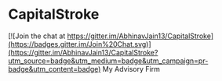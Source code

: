 # CapitalStroke

[![Join the chat at https://gitter.im/AbhinavJain13/CapitalStroke](https://badges.gitter.im/Join%20Chat.svg)](https://gitter.im/AbhinavJain13/CapitalStroke?utm_source=badge&utm_medium=badge&utm_campaign=pr-badge&utm_content=badge)
My Advisory Firm

